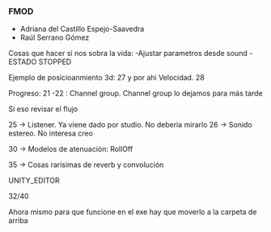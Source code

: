 ### FMOD 

* Adriana del Castillo Espejo-Saavedra
* Raúl Serrano Gómez

Cosas que hacer si nos sobra la vida:
-Ajustar parametros desde sound
-ESTADO STOPPED

Ejemplo de posicioanmiento 3d: 27 y por ahi
Velocidad. 28


Progreso:
21 -22 : Channel group. 
Channel group lo dejamos para más tarde

Si eso revisar el flujo

25 -> Listener. Ya viene dado por studio. No deberia mirarlo
26 -> Sonido estereo. No interesa creo

30 -> Modelos de atenuación: RollOff

35 -> Cosas rarisimas de reverb y convolución

UNITY_EDITOR

32/40

Ahora mismo para que funcione en el exe hay que moverlo a la carpeta de arriba
